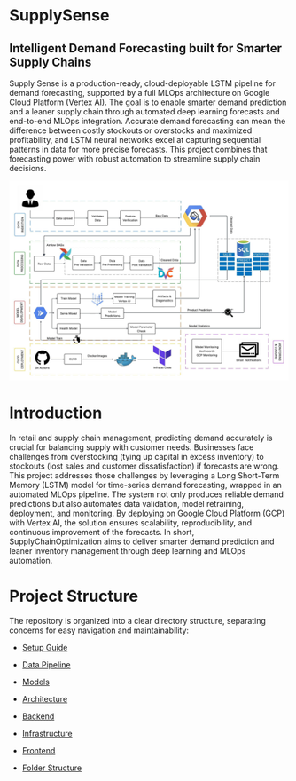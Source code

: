 # SupplySense 
## Intelligent Demand Forecasting built for Smarter Supply Chains

Supply Sense is a production-ready, cloud-deployable LSTM pipeline for demand forecasting, supported by a full MLOps architecture on Google Cloud Platform (Vertex AI). The goal is to enable smarter demand prediction and a leaner supply chain through automated deep learning forecasts and end-to-end MLOps integration. Accurate demand forecasting can mean the difference between costly stockouts or overstocks and maximized profitability, and LSTM neural networks excel at capturing sequential patterns in data for more precise forecasts. This project combines that forecasting power with robust automation to streamline supply chain decisions.

<p align="center">
  <img src="Media/arch.jpeg" alt="Architecture" width="1000"/>
</p>

# Introduction
In retail and supply chain management, predicting demand accurately is crucial for balancing supply with customer needs. Businesses face challenges from overstocking (tying up capital in excess inventory) to stockouts (lost sales and customer dissatisfaction) if forecasts are wrong. This project addresses those challenges by leveraging a Long Short-Term Memory (LSTM) model for time-series demand forecasting, wrapped in an automated MLOps pipeline. The system not only produces reliable demand predictions but also automates data validation, model retraining, deployment, and monitoring. By deploying on Google Cloud Platform (GCP) with Vertex AI, the solution ensures scalability, reproducibility, and continuous improvement of the forecasts. In short, SupplyChainOptimization aims to deliver smarter demand prediction and leaner inventory management through deep learning and MLOps automation.
# Project Structure
The repository is organized into a clear directory structure, separating concerns for easy navigation and maintainability:

- [Setup Guide](/readme/Setup_Guide.md)
- [Data Pipeline](/readme/DataPipeline.md)
- [Models](/readme/Models.md)
- [Architecture](/readme/Architecture.md)
- [Backend](/readme/Backend.md)
- [Infrastructure](/readme/Infrastructure.md)
- [Frontend](/readme/Frontend.md)

- [Folder Structure](/readme/Folder_Structure.md)



